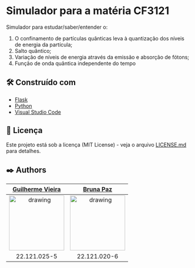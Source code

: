 # Simulador para a matéria CF3121

Simulador para estudar/saber/entender o:
1. O confinamento de partículas quânticas
leva à quantização dos níveis de energia da partícula; 
2. Salto quântico; 
3. Variação de níveis de
energia através da emissão e absorção de fótons;
4. Função de onda quântica independente do
tempo


## 🛠️ Construído com

* [Flask](https://flask.palletsprojects.com/en/2.1.x/)
* [Python](https://www.python.org/)
* [Visual Studio Code](https://code.visualstudio.com/)

## 📄 Licença

Este projeto está sob a licença (MIT License) - veja o arquivo [LICENSE.md](https://github.com/guilhermevieirasilvagoncalves/physics-simulation/blob/main/LICENSE) para detalhes.

## ✒️ Authors

[Guilherme Vieira](https://github.com/guilhermevieirasilvagoncalves)           |  [Bruna Paz](https://github.com/PazBruna)         
:-------------------------:|:-------------------------:|
<img src="https://avatars.githubusercontent.com/u/88863957?v=4" alt="drawing" width="150"/>  |  <img src="https://avatars.githubusercontent.com/u/37667890?v=4" alt="drawing" width="150"/>
22.121.025-5 | 22.121.020-6
